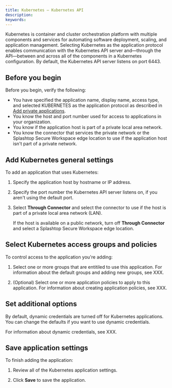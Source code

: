 ```yaml
---
title: Kubernetes – Kubernetes API
description:
keywords:
---
```


Kubernetes is container and cluster orchestration platform with multiple components and services for automating software deployment, scaling, and application management. Selecting Kubernetes as the application protocol enables communication with the Kubernetes API server and—through the API—between and across all of the components in a Kubernetes configuration. By default, the Kubernetes API server listens on port 6443.

## Before you begin

Before you begin, verify the following:

* You have specified the application name, display name, access type, and selected KUBERNETES as the application protocol as described in [Add private applications](/v1/docs/add-private-applications).
* You know the host and port number used for access to applications in your organization.
* You know if the application host is part of a private local area network.
* You know the connector that services the private network or the Splashtop Secure Workspace edge location to use if the application host isn't part of a private network.

## Add Kubernetes general settings

To add an application that uses Kubernetes:

1. Specify the application host by hostname or IP address.
2. Specify the port number the Kubernetes API server listens on, if you aren't using the default port.
3. Select **Through Connector** and select the connector to use if the host is part of a private local area network (LAN).

   If the host is available on a public network, turn off **Through Connector** and select a Splashtop Secure Workspace edge location.
 
## Select Kubernetes access groups and policies

To control access to the application you're adding:

1.  Select one or more groups that are entitiled to use this application.
   For information about the default groups and adding new groups, see XXX.

1. (Optional) Select one or more application policies to apply to this application.
For information about creating application policies, see XXX.

## Set additional options

By default, dynamic credentials are turned off for Kubernetes applications.
You can change the defaults if you want to use dynamic credentials.

For information about dynamic credentials, see XXX.

## Save application settings 

To finish adding the application:

1. Review all of the Kubernetes application settings.

1. Click **Save** to save the application.
